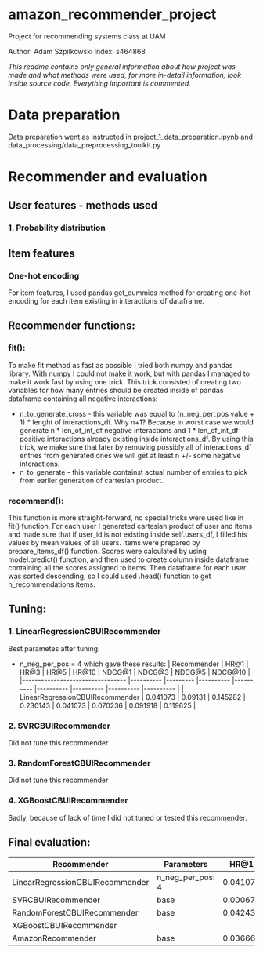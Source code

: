 # amazon_recommender_project
Project for recommending systems class at UAM

Author: Adam Szpilkowski
Index: s464868

*This readme contains only general information about how project was made and what methods were used, for more in-detail information, look inside source code. Everything important is commented.*

# Data preparation

Data preparation went as instructed in project_1_data_preparation.ipynb and data_processing/data_preprocessing_toolkit.py

# Recommender and evaluation

## User features - methods used
### 1. Probability distribution

## Item features
### One-hot encoding
For item features, I used pandas get_dummies method for creating one-hot encoding for each item existing in interactions_df dataframe.

## Recommender functions:

### fit():
To make fit method as fast as possible I tried both numpy and pandas library. With numpy I could not make it work, but with pandas I managed to make it work fast by using one trick.
This trick consisted of creating two variables for how many entries should be created inside of pandas dataframe containing all negative interactions:
- n_to_generate_cross - this variable was equal to (n_neg_per_pos value + 1) * lenght of interactions_df. Why n+1? Because in worst case we would generate n * len_of_int_df negative interactions and 1 * len_of_int_df positive interactions already existing inside interactions_df. By using this trick, we make sure that later by removing possibly all of interactions_df entries from generated ones we will get at least n +/- some negative interactions.
- n_to_generate - this variable containst actual number of entries to pick from earlier generation of cartesian product.

### recommend():
This function is more straight-forward, no special tricks were used like in fit() function.
For each user I generated cartesian product of user and items and made sure that if user_id is not existing inside self.users_df, I filled his values by mean values of all users.
Items were prepared by prepare_items_df() function.
Scores were calculated by using model.predict() function, and then used to create column inside dataframe containing all the scores assigned to items.
Then dataframe for each user was sorted descending, so I could used .head() function to get n_recommendations items.

## Tuning:

### 1. LinearRegressionCBUIRecommender
Best parametes after tuning:
- n_neg_per_pos = 4
which gave these results:
| Recommender                     	| HR@1     	| HR@3    	| HR@5     	| HR@10    	| NDCG@1   	| NDCG@3   	| NDCG@5   	| NDCG@10  	|
|---------------------------------	|----------	|---------	|----------	|----------	|----------	|----------	|----------	|----------	|
| LinearRegressionCBUIRecommender 	| 0.041073 	| 0.09131 	| 0.145282 	| 0.230143 	| 0.041073 	| 0.070236 	| 0.091918 	| 0.119625 	|

### 2. SVRCBUIRecommender
Did not tune this recommender

### 3. RandomForestCBUIRecommender
Did not tune this recommender

### 4. XGBoostCBUIRecommender
Sadly, because of lack of time I did not tuned or tested this recommender.

## Final evaluation:
| Recommender                     	| Parameters       	| HR@1     	| HR@3     	| HR@5     	| HR@10    	| NDCG@1   	| NDCG@3   	| NDCG@5   	| NDCG@10  	|
|---------------------------------	|------------------	|----------	|----------	|----------	|----------	|----------	|----------	|----------	|----------	|
| LinearRegressionCBUIRecommender 	| n_neg_per_pos: 4 	| 0.041073 	| 0.09131  	| 0.145282 	| 0.230143 	| 0.041073 	| 0.070236 	| 0.091918 	| 0.119625 	|
| SVRCBUIRecommender              	| base             	| 0.000679 	| 0.004073 	| 0.006789 	| 0.012559 	| 0.000679 	| 0.002732 	| 0.003886 	| 0.005748 	|
| RandomForestCBUIRecommender     	| base             	| 0.04243  	| 0.07943  	| 0.12797  	| 0.211134 	| 0.04243  	| 0.063997 	| 0.084203 	| 0.111491 	|
| XGBoostCBUIRecommender          	|                  	|          	|          	|          	|          	|          	|          	|          	|          	|
| AmazonRecommender               	| base             	| 0.03666  	| 0.09776  	| 0.138493 	| 0.208079 	| 0.03666  	| 0.071565 	| 0.088349 	| 0.110865 	|